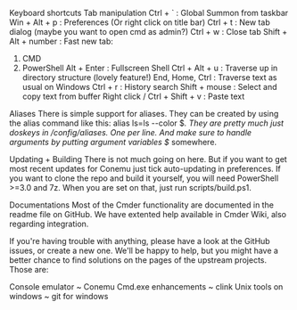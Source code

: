 Keyboard shortcuts
Tab manipulation
Ctrl + ` : Global Summon from taskbar
Win + Alt + p : Preferences (Or right click on title bar)
Ctrl + t : New tab dialog (maybe you want to open cmd as admin?)
Ctrl + w : Close tab
Shift + Alt + number : Fast new tab:
1. CMD
2. PowerShell
Alt + Enter : Fullscreen
Shell
Ctrl + Alt + u : Traverse up in directory structure (lovely feature!)
End, Home, Ctrl : Traverse text as usual on Windows
Ctrl + r : History search
Shift + mouse : Select and copy text from buffer
Right click / Ctrl + Shift + v : Paste text

Aliases
There is simple support for aliases. They can be created by using the alias command like this: alias ls=ls --color $*. They are pretty much just doskeys in /config/aliases. One per line. And make sure to handle arguments by putting argument variables $* somewhere.

Updating + Building
There is not much going on here. But if you want to get most recent updates for Conemu just tick auto-updating in preferences. If you want to clone the repo and build it yourself, you will need PowerShell >=3.0 and 7z. When you are set on that, just run scripts/build.ps1.

Documentations
Most of the Cmder functionality are documented in the readme file on GitHub. We have extented help available in Cmder Wiki, also regarding integration.

If you're having trouble with anything, please have a look at the GitHub issues, or create a new one.
We'll be happy to help, but you might have a better chance to find solutions on the pages of the upstream projects. Those are:

Console emulator ~ Conemu
Cmd.exe enhancements ~ clink
Unix tools on windows ~ git for windows
